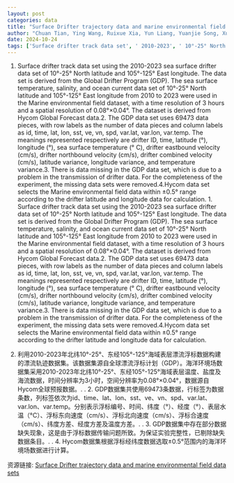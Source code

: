 ```yaml
---
layout: post
categories: data
title: "Surface Drifter trajectory data and marine environmental field data sets"
author: "Chuan Tian, Ying Wang, Ruixue Xia, Yun Liang, Yuanjie Song, Xu Xiaoyang, Wang Chen"
date: 2024-10-24
tags: ['Surface drifter track data set', ' 2010-2023', ' 10°-25° North latitude', ' 105°-125° East longitude', ' Global Drifter Program', ' GDP', ' sea surface temperature', ' salinity', ' ocean current', ' Marine environmental field dataset', ' time resolution', ' 3 hours', ' spatial resolution', ' 0.08°×0.04°', ' Hycom Global Forecast data', ' 69473 data pieces', ' id', ' time', ' lat', ' lon', ' sst', ' ve', ' vn', ' spd', ' var.lat', ' var.lon', ' var.temp', ' drifter ID', ' latitude', ' longitude', ' sea surface temperature', ' drifter eastbound velocity', ' drifter northbound velocity', ' drifter combined velocity', ' latitude variance', ' longitude variance', ' temperature variance', ' data missing', ' transmission problem', ' missing data sets removed', ' ±0.5° range', ' calculation']
---
```


1. Surface drifter track data set using the 2010-2023 sea surface drifter data set of 10°-25° North latitude and 105°-125° East longitude. The data set is derived from the Global Drifter Program (GDP). The sea surface temperature, salinity, and ocean current data set of 10°-25° North latitude and 105°-125° East longitude from 2010 to 2023 were used in the Marine environmental field dataset, with a time resolution of 3 hours and a spatial resolution of 0.08°×0.04°. The dataset is derived from Hycom Global Forecast data.2. The GDP data set uses 69473 data pieces, with row labels as the number of data pieces and column labels as id, time, lat, lon, sst, ve, vn, spd, var.lat, var.lon, var.temp. The meanings represented respectively are drifter ID, time, latitude (°), longitude (°), sea surface temperature (° C), drifter eastbound velocity (cm/s), drifter northbound velocity (cm/s), drifter combined velocity (cm/s), latitude variance, longitude variance, and temperature variance.3. There is data missing in the GDP data set, which is due to a problem in the transmission of drifter data. For the completeness of the experiment, the missing data sets were removed.4.Hycom data set selects the Marine environmental field data within ±0.5° range according to the drifter latitude and longitude data for calculation. 1. Surface drifter track data set using the 2010-2023 sea surface drifter data set of 10°-25° North latitude and 105°-125° East longitude. The data set is derived from the Global Drifter Program (GDP). The sea surface temperature, salinity, and ocean current data set of 10°-25° North latitude and 105°-125° East longitude from 2010 to 2023 were used in the Marine environmental field dataset, with a time resolution of 3 hours and a spatial resolution of 0.08°×0.04°. The dataset is derived from Hycom Global Forecast data.2. The GDP data set uses 69473 data pieces, with row labels as the number of data pieces and column labels as id, time, lat, lon, sst, ve, vn, spd, var.lat, var.lon, var.temp. The meanings represented respectively are drifter ID, time, latitude (°), longitude (°), sea surface temperature (° C), drifter eastbound velocity (cm/s), drifter northbound velocity (cm/s), drifter combined velocity (cm/s), latitude variance, longitude variance, and temperature variance.3. There is data missing in the GDP data set, which is due to a problem in the transmission of drifter data. For the completeness of the experiment, the missing data sets were removed.4.Hycom data set selects the Marine environmental field data within ±0.5° range according to the drifter latitude and longitude data for calculation.

1. 利用2010-2023年北纬10°-25°、东经105°-125°海域表层漂流浮标数据构建的漂流轨迹数据集。该数据集源自全球漂流浮标计划（GDP）。海洋环境场数据集采用2010-2023年北纬10°-25°、东经105°-125°海域表层温度、盐度及海流数据，时间分辨率为3小时，空间分辨率为0.08°×0.04°，数据源自Hycom全球预报数据。. . 2. GDP数据集共使用69473条数据，行标签为数据条数，列标签依次为id、time、lat、lon、sst、ve、vn、spd、var.lat、var.lon、var.temp。分别表示浮标编号、时间、纬度（°）、经度（°）、表层水温（°C）、浮标东向速度（cm/s）、浮标北向速度（cm/s）、浮标合速度（cm/s）、纬度方差、经度方差及温度方差。. . 3. GDP数据集中存在部分数据缺失现象，这是由于浮标数据传输问题所致。为保证实验完整性，已剔除缺失数据条目。. . 4. Hycom数据集根据浮标经纬度数据选取±0.5°范围内的海洋环境场数据进行计算。

资源链接: [Surface Drifter trajectory data and marine environmental field data sets](https://doi.org/10.57760/sciencedb.15407)
